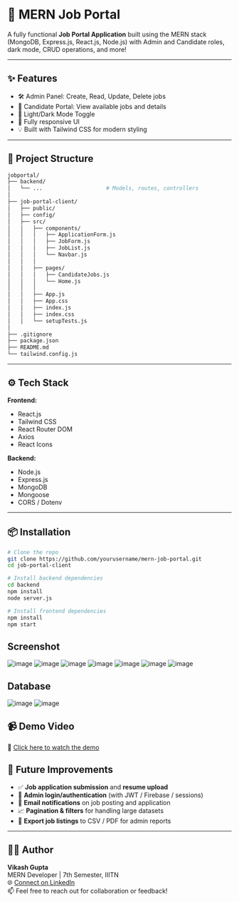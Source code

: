 # 🚀 MERN Job Portal

A fully functional **Job Portal Application** built using the MERN stack (MongoDB, Express.js, React.js, Node.js) with Admin and Candidate roles, dark mode, CRUD operations, and more!

---

## ✨ Features

- 🛠️ Admin Panel: Create, Read, Update, Delete jobs
- 👤 Candidate Portal: View available jobs and details
- 🌙 Light/Dark Mode Toggle
- 📱 Fully responsive UI
- 💡 Built with Tailwind CSS for modern styling

---

## 📁 Project Structure
```bash
jobportal/
├── backend/                  
│   └── ...                    # Models, routes, controllers
│
├── job-portal-client/        
│   ├── public/                
│   ├── config/               
│   ├── src/                   
│   │   ├── components/        
│   │   │   ├── ApplicationForm.js   
│   │   │   ├── JobForm.js           
│   │   │   ├── JobList.js          
│   │   │   └── Navbar.js           
│   │   │
│   │   ├── pages/            
│   │   │   ├── CandidateJobs.js    
│   │   │   └── Home.js              
│   │   │
│   │   ├── App.js             
│   │   ├── App.css            
│   │   ├── index.js          
│   │   ├── index.css         
│   │   └── setupTests.js      
│
├── .gitignore
├── package.json
├── README.md
└── tailwind.config.js
```
---

## ⚙️ Tech Stack

**Frontend:**
- React.js
- Tailwind CSS
- React Router DOM
- Axios
- React Icons

**Backend:**
- Node.js
- Express.js
- MongoDB
- Mongoose
- CORS / Dotenv

---

## 📦 Installation

```bash
# Clone the repo
git clone https://github.com/yourusername/mern-job-portal.git
cd job-portal-client

# Install backend dependencies
cd backend
npm install
node server.js

# Install frontend dependencies
npm install
npm start
```

## Screenshot
![image](https://github.com/vik802207/Ecera-System-Assignment/blob/main/img/Screenshot%20(510).png)
![image](https://github.com/vik802207/Ecera-System-Assignment/blob/main/img/Screenshot%20(511).png)
![image](https://github.com/vik802207/Ecera-System-Assignment/blob/main/img/Screenshot%20(512).png)
![image](https://github.com/vik802207/Ecera-System-Assignment/blob/main/img/Screenshot%20(513).png)
![image](https://github.com/vik802207/Ecera-System-Assignment/blob/main/img/Screenshot%20(514).png)
![image](https://github.com/vik802207/Ecera-System-Assignment/blob/main/img/Screenshot%20(515).png)
![image](https://github.com/vik802207/Ecera-System-Assignment/blob/main/img/Screenshot%20(516).png)
## Database
![image](https://github.com/vik802207/Ecera-System-Assignment/blob/main/img/Screenshot%20(518).png)
![image](https://github.com/vik802207/Ecera-System-Assignment/blob/main/img/Screenshot%20(519).png)

## 📹 Demo Video

🎥 [Click here to watch the demo](https://drive.google.com/file/d/15NSoMenKDbMRUpaY5zo1F68e4HAQ7t26/view?usp=drive_link)

## 🧠 Future Improvements

- ✅ **Job application submission** and **resume upload**
- 🔐 **Admin login/authentication** (with JWT / Firebase / sessions)
- 📨 **Email notifications** on job posting and application
- 📈 **Pagination & filters** for handling large datasets
- 📂 **Export job listings** to CSV / PDF for admin reports

---

## 🙋‍♂️ Author

**Vikash Gupta**  
MERN Developer | 7th Semester, IIITN  
🌐 [Connect on LinkedIn](https://www.linkedin.com/in/your-link-here)  
📫 Feel free to reach out for collaboration or feedback!



